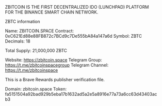 ZBITCOIN IS THE FIRST DECENTRALIZED IDO (LUNCHPAD) PLATFORM FOR THE BINANCE SMART CHAIN NETWORK.


ZBTC information

Name: ZBITCOIN.SPACE
Contract: 0xC621Ed88e88FB872c7BCd9c7De555bA84a147a6d
Symbol: ZBTC
Decimals: 18

Total Supply:
21,000,000 ZBTC

Website: https://zbitcoin.space
Telegram Group: https://t.me/zbitcoinspacegroup
Telegram Channel: https://t.me/zbitcoinspace

This is a Brave Rewards publisher verification file.

Domain: zbitcoin.space
Token: fa5151504a92bad929b5eba17b1632ad5a2e5a8916e77a73a6cc63d43403acb3
